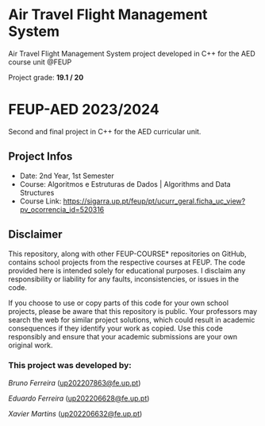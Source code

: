 # Air Travel Flight Management System

Air Travel Flight Management System project developed in C++ for the AED course unit @FEUP

Project grade: **19.1 / 20**


# FEUP-AED 2023/2024
Second and final project in C++ for the AED curricular unit.
## Project Infos
- Date: 2nd Year, 1st Semester
- Course: Algoritmos e Estruturas de Dados | Algorithms and Data Structures
- Course Link: https://sigarra.up.pt/feup/pt/ucurr_geral.ficha_uc_view?pv_ocorrencia_id=520316
## Disclaimer
This repository, along with other FEUP-COURSE* repositories on GitHub, contains school projects from the respective courses at FEUP. The code provided here is intended solely for educational purposes. I disclaim any responsibility or liability for any faults, inconsistencies, or issues in the code.

If you choose to use or copy parts of this code for your own school projects, please be aware that this repository is public. Your professors may search the web for similar project solutions, which could result in academic consequences if they identify your work as copied. Use this code responsibly and ensure that your academic submissions are your own original work.


### This project was developed by:

*Bruno Ferreira* (up202207863@fe.up.pt)

*Eduardo Ferreira* (up202206628@fe.up.pt)

*Xavier Martins* (up202206632@fe.up.pt)
